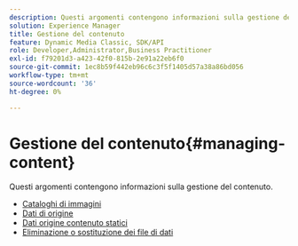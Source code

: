 ```yaml
---
description: Questi argomenti contengono informazioni sulla gestione del contenuto.
solution: Experience Manager
title: Gestione del contenuto
feature: Dynamic Media Classic, SDK/API
role: Developer,Administrator,Business Practitioner
exl-id: f79201d3-a423-42f0-815b-2e91a22eb6f0
source-git-commit: 1ec8b59f442eb96c6c3f5f1405d57a38a86bd056
workflow-type: tm+mt
source-wordcount: '36'
ht-degree: 0%

---
```


# Gestione del contenuto{#managing-content}

Questi argomenti contengono informazioni sulla gestione del contenuto.

* [Cataloghi di immagini](c-image-catalogs.md)
* [Dati di origine](r-source-data.md)
* [Dati origine contenuto statici](c-static-content-source-data.md)
* [Eliminazione o sostituzione dei file di dati](c-deleting-or-replacing-data-files.md)
